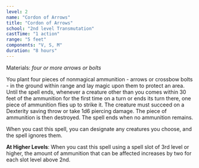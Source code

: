 ```yaml
---
level: 2
name: "Cordon of Arrows"
title: "Cordon of Arrows"
school: "2nd level Transmutation"
castTime: "1 action"
range: "5 feet"
components: "V, S, M"
duration: "8 hours"
---
```


Materials: *four or more arrows or bolts*

You plant four pieces of nonmagical ammunition - arrows or crossbow bolts - in the ground within range and lay magic upon them to protect an area. Until the spell ends, whenever a creature other than you comes within 30 feet of the ammunition for the first time on a turn or ends its turn there, one piece of ammunition flies up to strike it. The creature must succeed on a Dexterity saving throw or take 1d6 piercing damage. The piece of ammunition is then destroyed. The spell ends when no ammunition remains.

When you cast this spell, you can designate any creatures you choose, and the spell ignores them.

**At Higher Levels**: When you cast this spell using a spell slot of 3rd level or higher, the amount of ammunition that can be affected increases by two for each slot level above 2nd.

